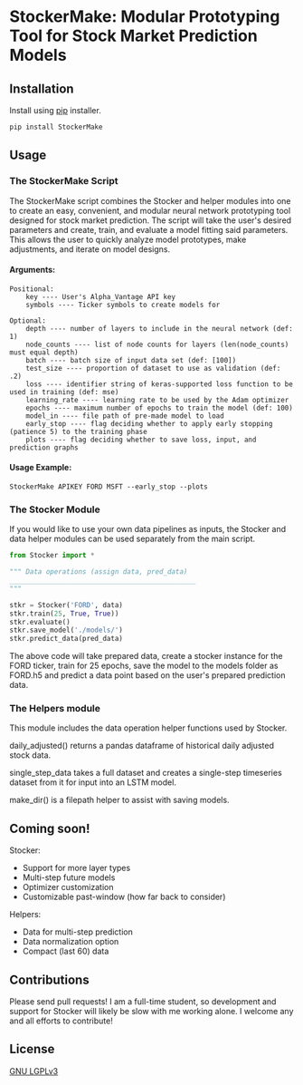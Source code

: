 # StockerMake: Modular Prototyping Tool for Stock Market Prediction Models

## Installation

Install using [pip](https://pypi.org/project/StockerMake/0.0.1/) installer.

```bash
pip install StockerMake
```

## Usage

### The StockerMake Script

The StockerMake script combines the Stocker and helper modules into one to create an easy, convenient, and modular neural network prototyping tool designed for stock market prediction. The script will take the user's desired parameters and create, train, and evaluate a model fitting said parameters. This allows the user to quickly analyze model prototypes, make adjustments, and iterate on model designs.

#### Arguments:
    Positional:
        key ---- User's Alpha_Vantage API key
        symbols ---- Ticker symbols to create models for

    Optional:
        depth ---- number of layers to include in the neural network (def: 1)
        node_counts ---- list of node counts for layers (len(node_counts) must equal depth)
        batch ---- batch size of input data set (def: [100])
        test_size ---- proportion of dataset to use as validation (def: .2)
        loss ---- identifier string of keras-supported loss function to be used in training (def: mse)
        learning_rate ---- learning rate to be used by the Adam optimizer
        epochs ---- maximum number of epochs to train the model (def: 100)
        model_in ---- file path of pre-made model to load
        early_stop ---- flag deciding whether to apply early stopping (patience 5) to the training phase
        plots ---- flag deciding whether to save loss, input, and prediction graphs

#### Usage Example:
    StockerMake APIKEY FORD MSFT --early_stop --plots

### The Stocker Module

If you would like to use your own data pipelines as inputs, the Stocker and data helper modules can be used separately from the main script.

```Python
from Stocker import *

""" Data operations (assign data, pred_data)
______________________________________________
"""

stkr = Stocker('FORD', data)
stkr.train(25, True, True))
stkr.evaluate()
stkr.save_model('./models/')
stkr.predict_data(pred_data)
```
The above code will take prepared data, create a stocker instance for the FORD ticker, train for 25 epochs, save the model to the models folder as FORD.h5 and predict a data point based on the user's prepared prediction data.

### The Helpers module

This module includes the data operation helper functions used by Stocker.

daily_adjusted() returns a pandas dataframe of historical daily adjusted stock data.

single_step_data takes a full dataset and creates a single-step timeseries dataset from it for input into an LSTM model.

make_dir() is a filepath helper to assist with saving models.

## Coming soon!

Stocker:
- Support for more layer types
- Multi-step future models
- Optimizer customization
- Customizable past-window (how far back to consider)

Helpers:
- Data for multi-step prediction
- Data normalization option
- Compact (last 60) data

## Contributions

Please send pull requests! I am a full-time student, so development and support for Stocker will likely be slow with me working alone. I welcome any and all efforts to contribute!

## License

[GNU LGPLv3](https://choosealicense.com/licenses/lgpl-3.0/)